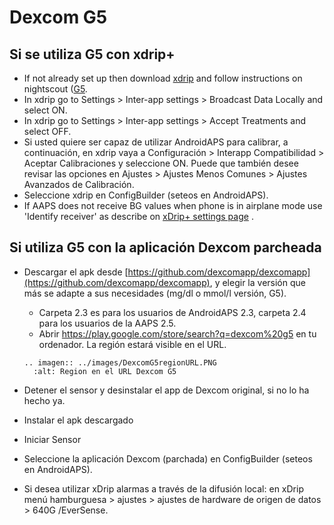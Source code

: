 # Dexcom G5

## Si se utiliza G5 con xdrip+

- If not already set up then download [xdrip](https://github.com/NightscoutFoundation/xDrip) and follow instructions on nightscout ([G5](http://www.nightscout.info/wiki/welcome/nightscout-with-xdrip-and-dexcom-share-wireless/xdrip-with-g5-support).
- In xdrip go to Settings > Inter-app settings > Broadcast Data Locally and select ON.
- In xdrip go to Settings > Inter-app settings > Accept Treatments and select OFF.
- Si usted quiere ser capaz de utilizar AndroidAPS para calibrar, a continuación, en xdrip vaya a Configuración > Interapp Compatibilidad > Aceptar Calibraciones y seleccione ON.  Puede que también desee revisar las opciones en Ajustes > Ajustes Menos Comunes > Ajustes Avanzados de Calibración.
- Seleccione xdrip en ConfigBuilder (seteos en AndroidAPS).
- If AAPS does not receive BG values when phone is in airplane mode use 'Identify receiver' as describe on [xDrip+ settings page](../Configuration/xdrip.md) .

## Si utiliza G5 con la aplicación Dexcom parcheada

- Descargar el apk desde [https://github.com/dexcomapp/dexcomapp](https://github.com/dexcomapp/dexcomapp), y elegir la versión que más se adapte a sus necesidades (mg/dl o mmol/l versión, G5).

  - Carpeta 2.3 es para los usuarios de AndroidAPS 2.3, carpeta 2.4 para los usuarios de la AAPS 2.5.
  - Abrir <https://play.google.com/store/search?q=dexcom%20g5> en tu ordenador. La región estará visible en el URL.

  ```{eval-rst}
  .. imagen:: ../images/DexcomG5regionURL.PNG
    :alt: Region en el URL Dexcom G5
  ```

- Detener el sensor y desinstalar el app de Dexcom original, si no lo ha hecho ya.

- Instalar el apk descargado

- Iniciar Sensor

- Seleccione la aplicación Dexcom (parchada) en ConfigBuilder (seteos en AndroidAPS).

- Si desea utilizar xDrip alarmas a través de la difusión local: en xDrip menú hamburguesa > ajustes > ajustes de hardware de origen de datos > 640G /EverSense.
